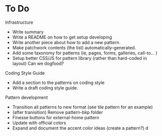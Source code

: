 # To Do

Infrastructure

* Write summary
* Write a README on how to get setup developing
* Write another piece about how to add a new pattern.
* Make patchwork contents (the list) automatically-generated.
* Add some taxonomy for patterns (ie, pages, forms, galleries, call-to... )
* Setup better CSS/JS for pattern library (rather than hard-coded in layout)
  Can we dogfood?

Coding Style Guide

* Add a section to the patterns on coding style
* Write a draft coding style guide.


Pattern development

* Transition all patterns to new format (see tile pattern for an example)
* (after tranisition) Remove pattern-bkp folder
* Finesse buttons for external-home pattern
* Update with official colors 
* Expand and document the accent color ideas (create a pattern?) d